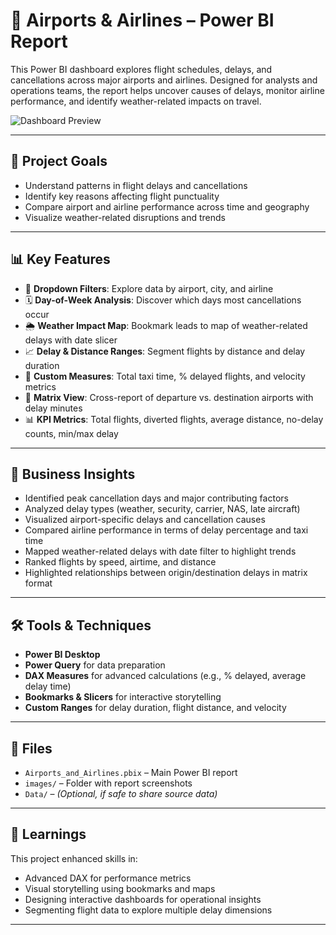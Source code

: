 # 🛫 Airports & Airlines – Power BI Report

This Power BI dashboard explores flight schedules, delays, and cancellations across major airports and airlines. Designed for analysts and operations teams, the report helps uncover causes of delays, monitor airline performance, and identify weather-related impacts on travel.

![Dashboard Preview](images/dashboard-preview1.png)

---

## 🎯 Project Goals

- Understand patterns in flight delays and cancellations  
- Identify key reasons affecting flight punctuality  
- Compare airport and airline performance across time and geography  
- Visualize weather-related disruptions and trends  

---

## 📊 Key Features

- 🧭 **Dropdown Filters**: Explore data by airport, city, and airline  
- 🗓️ **Day-of-Week Analysis**: Discover which days most cancellations occur  
- 🌦️ **Weather Impact Map**: Bookmark leads to map of weather-related delays with date slicer  
- 📈 **Delay & Distance Ranges**: Segment flights by distance and delay duration  
- 🧮 **Custom Measures**: Total taxi time, % delayed flights, and velocity metrics  
- 🔁 **Matrix View**: Cross-report of departure vs. destination airports with delay minutes  
- 📊 **KPI Metrics**: Total flights, diverted flights, average distance, no-delay counts, min/max delay  

---

## 🧠 Business Insights

- Identified peak cancellation days and major contributing factors  
- Analyzed delay types (weather, security, carrier, NAS, late aircraft)  
- Visualized airport-specific delays and cancellation causes  
- Compared airline performance in terms of delay percentage and taxi time  
- Mapped weather-related delays with date filter to highlight trends  
- Ranked flights by speed, airtime, and distance  
- Highlighted relationships between origin/destination delays in matrix format  

---

## 🛠 Tools & Techniques

- **Power BI Desktop**  
- **Power Query** for data preparation  
- **DAX Measures** for advanced calculations (e.g., % delayed, average delay time)  
- **Bookmarks & Slicers** for interactive storytelling  
- **Custom Ranges** for delay duration, flight distance, and velocity  

---

## 📂 Files

- `Airports_and_Airlines.pbix` – Main Power BI report  
- `images/` – Folder with report screenshots  
- `Data/` – *(Optional, if safe to share source data)*  

---

## 📌 Learnings

This project enhanced skills in:  
- Advanced DAX for performance metrics  
- Visual storytelling using bookmarks and maps  
- Designing interactive dashboards for operational insights  
- Segmenting flight data to explore multiple delay dimensions  

---

